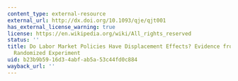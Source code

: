 ```yaml
---
content_type: external-resource
external_url: http://dx.doi.org/10.1093/qje/qjt001
has_external_license_warning: true
license: https://en.wikipedia.org/wiki/All_rights_reserved
status: ''
title: Do Labor Market Policies Have Displacement Effects? Evidence from a Clustered
  Randomized Experiment
uid: b23b9b59-16d3-4abf-ab5a-53c44fd0c884
wayback_url: ''
---
```

